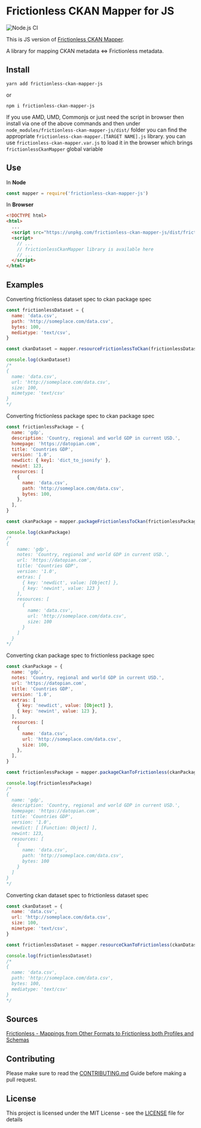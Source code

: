 # Frictionless CKAN Mapper for JS

![Node.js CI](https://github.com/datopian/frictionless-ckan-mapper-js/workflows/Node.js%20CI/badge.svg)

This is JS version of [Frictionless CKAN Mapper](https://github.com/frictionlessdata/frictionless-ckan-mapper).

A library for mapping CKAN metadata <=> Frictionless metadata.

## Install

`yarn add frictionless-ckan-mapper-js`

or

`npm i frictionless-ckan-mapper-js`

If you use AMD, UMD, Commonjs or just need the script in browser then install via one of the above commands and then under `node_modules/frictionless-ckan-mapper-js/dist/` folder you can find the appropriate `frictionless-ckan-mapper.[TARGET NAME].js` library. you can use `frictionless-ckan-mapper.var.js` to load it in the browser which brings `frictionlessCkanMapper` global variable

## Use

In **Node**

```js
const mapper = require('frictionless-ckan-mapper-js')
```

In **Browser**

```html
<!DOCTYPE html>
<html>
  ...
  <script src="https://unpkg.com/frictionless-ckan-mapper-js/dist/frictionless-ckan-mapper.var.js"></script>
  <script>
    // ...
    // frictionlessCkanMapper library is available here
    // ...
  </script>
</html>
```

## Examples

Converting frictionless dataset spec to ckan package spec

```js
const frictionlessDataset = {
  name: 'data.csv',
  path: 'http://someplace.com/data.csv',
  bytes: 100,
  mediatype: 'text/csv',
}

const ckanDataset = mapper.resourceFrictionlessToCkan(frictionlessDataset)

console.log(ckanDataset)
/*
{
  name: 'data.csv',
  url: 'http://someplace.com/data.csv',
  size: 100,
  mimetype: 'text/csv'
}
*/
```

Converting frictionless package spec to ckan package spec

```js
const frictionlessPackage = {
  name: 'gdp',
  description: 'Country, regional and world GDP in current USD.',
  homepage: 'https://datopian.com',
  title: 'Countries GDP',
  version: '1.0',
  newdict: { key1: 'dict_to_jsonify' },
  newint: 123,
  resources: [
    {
      name: 'data.csv',
      path: 'http://someplace.com/data.csv',
      bytes: 100,
    },
  ],
}

const ckanPackage = mapper.packageFrictionlessToCkan(frictionlessPackage)

console.log(ckanPackage)
/*
{
    name: 'gdp',
    notes: 'Country, regional and world GDP in current USD.',
    url: 'https://datopian.com',
    title: 'Countries GDP',
    version: '1.0',
    extras: [
      { key: 'newdict', value: [Object] },
      { key: 'newint', value: 123 }
    ],
    resources: [
      {
        name: 'data.csv',
        url: 'http://someplace.com/data.csv',
        size: 100
      }
    ]
  }
*/
```

Converting ckan package spec to frictionless package spec

```js
const ckanPackage = {
  name: 'gdp',
  notes: 'Country, regional and world GDP in current USD.',
  url: 'https://datopian.com',
  title: 'Countries GDP',
  version: '1.0',
  extras: [
    { key: 'newdict', value: [Object] },
    { key: 'newint', value: 123 },
  ],
  resources: [
    {
      name: 'data.csv',
      url: 'http://someplace.com/data.csv',
      size: 100,
    },
  ],
}

const frictionlessPackage = mapper.packageCkanToFrictionless(ckanPackage)

console.log(frictionlessPackage)
/*
{
  name: 'gdp',
  description: 'Country, regional and world GDP in current USD.',
  homepage: 'https://datopian.com',
  title: 'Countries GDP',
  version: '1.0',
  newdict: [ [Function: Object] ],
  newint: 123,
  resources: [
    {
      name: 'data.csv',
      path: 'http://someplace.com/data.csv',
      bytes: 100
    }
  ]
}
*/
```

Converting ckan dataset spec to frictionless dataset spec

```js
const ckanDataset = {
  name: 'data.csv',
  url: 'http://someplace.com/data.csv',
  size: 100,
  mimetype: 'text/csv',
}

const frictionlessDataset = mapper.resourceCkanToFrictionless(ckanDataset)

console.log(frictionlessDataset)
/*
{
  name: 'data.csv',
  path: 'http://someplace.com/data.csv',
  bytes: 100,
  mediatype: 'text/csv'
}
*/
```

## Sources

[Frictionless - Mappings from Other Formats to Frictionless both Profiles and Schemas](https://docs.google.com/spreadsheets/d/1XdqGTFni5Jfs8AMbcbfsP7m11h9mOHS0eDtUZtqGVSg/edit#gid=1925460244)

## Contributing

Please make sure to read the [CONTRIBUTING.md](/.github/CONTRIBUTING.md) Guide before making a pull request.

## License

This project is licensed under the MIT License - see the [LICENSE](License) file for details
